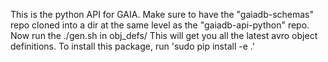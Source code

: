 This is the python API for GAIA.
Make sure to have the "gaiadb-schemas" repo cloned into a dir at the same level as the "gaiadb-api-python" repo.
Now run the ./gen.sh in obj_defs/
This will get you all the latest avro object definitions.
To install this package, run 'sudo pip install -e .'

